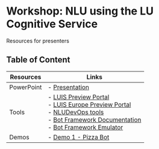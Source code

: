 # Workshop: NLU using the LU Cognitive Service

Resources for presenters

## Table of Content
 

| Resources          | Links                            |
|-------------------|----------------------------------|
| PowerPoint        | - [Presentation](https://gaicstor2020.blob.core.windows.net/ppt/nawanas-ConversationAI-workshop.pptx ) |
| Tools             | - [LUIS Preview Portal](https://preview.luis.ai) <br/>- [LUIS Europe Preview Portal](https://preview.eu.luis.ai) <br/>- [NLUDevOps tools](https://github.com/Microsoft/NLU.DevOps) <br/>- [Bot Framework Documentation](https://docs.botframework.com/) <br/>- [Bot Framework Emulator](https://github.com/Microsoft/BotFramework-Emulator/releases) <br/>|
| Demos             | - [Demo 1 - Pizza Bot ](https://github.com/Azure/pizza_luis_bot)  |
